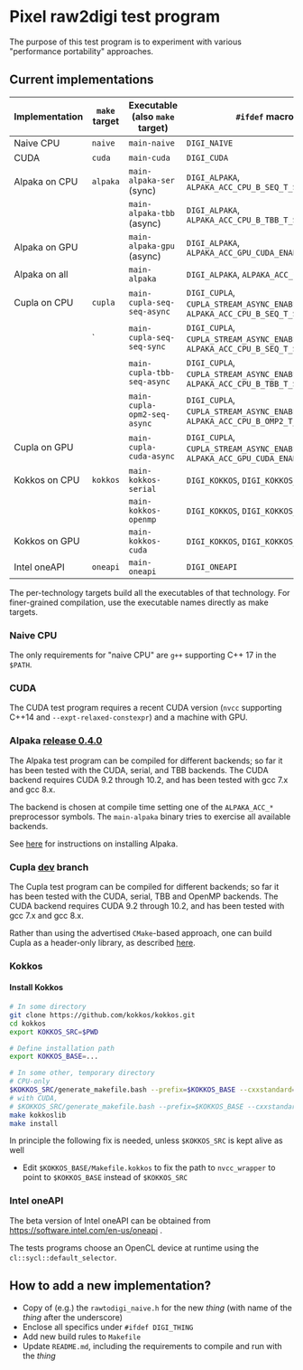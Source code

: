 # Pixel raw2digi test program

The purpose of this test program is to experiment with various
"performance portability" approaches.

## Current implementations

| Implementation | `make` target         | Executable (also `make` target) | `#ifdef` macros                                                                       |
|----------------|-----------------------|---------------------------------|---------------------------------------------------------------------------------------|
| Naive CPU      | `naive`               | `main-naive`                    | `DIGI_NAIVE`                                                                          |
| CUDA           | `cuda`                | `main-cuda`                     | `DIGI_CUDA`                                                                           |
| Alpaka on CPU  | `alpaka`              | `main-alpaka-ser` (sync)        | `DIGI_ALPAKA`, `ALPAKA_ACC_CPU_B_SEQ_T_SEQ_ENABLED`                                   |
|                |                       | `main-alpaka-tbb` (async)       | `DIGI_ALPAKA`, `ALPAKA_ACC_CPU_B_TBB_T_SEQ_ENABLED`                                   |
| Alpaka on GPU  |                       | `main-alpaka-gpu` (async)       | `DIGI_ALPAKA`, `ALPAKA_ACC_GPU_CUDA_ENABLED`                                          |
| Alpaka on all  |                       | `main-alpaka`                   | `DIGI_ALPAKA`, `ALPAKA_ACC_*`                                                         |
| Cupla on CPU   | `cupla`               | `main-cupla-seq-seq-async`      | `DIGI_CUPLA`, `CUPLA_STREAM_ASYNC_ENABLED=1`, `ALPAKA_ACC_CPU_B_SEQ_T_SEQ_ENABLED`    |
|                |`                      | `main-cupla-seq-seq-sync`       | `DIGI_CUPLA`, `CUPLA_STREAM_ASYNC_ENABLED=0`, `ALPAKA_ACC_CPU_B_SEQ_T_SEQ_ENABLED`    |
|                |                       | `main-cupla-tbb-seq-async`      | `DIGI_CUPLA`, `CUPLA_STREAM_ASYNC_ENABLED=1`, `ALPAKA_ACC_CPU_B_TBB_T_SEQ_ENABLED`    |
|                |                       | `main-cupla-opm2-seq-async`     | `DIGI_CUPLA`, `CUPLA_STREAM_ASYNC_ENABLED=1`, `ALPAKA_ACC_CPU_B_OMP2_T_SEQ_ENABLED`   |
| Cupla on GPU   |                       | `main-cupla-cuda-async`         | `DIGI_CUPLA`, `CUPLA_STREAM_ASYNC_ENABLED=1`, `ALPAKA_ACC_GPU_CUDA_ENABLED`           |
| Kokkos on CPU  | `kokkos`              | `main-kokkos-serial`            | `DIGI_KOKKOS`, `DIGI_KOKKOS_SERIAL`                                                   |
|                |                       | `main-kokkos-openmp`            | `DIGI_KOKKOS`, `DIGI_KOKKOS_OPENMP`                                                   |
| Kokkos on GPU  |                       | `main-kokkos-cuda`              | `DIGI_KOKKOS`, `DIGI_KOKKOS_CUDA`                                                     |
| Intel oneAPI   | `oneapi`              | `main-oneapi`                   | `DIGI_ONEAPI`                                                                         |


The per-technology targets build all the executables of that
technology. For finer-grained compilation, use the executable names
directly as make targets.

### Naive CPU

The only requirements for "naive CPU" are `g++` supporting C++ 17 in the `$PATH`.

### CUDA

The CUDA test program requires a recent CUDA version (`nvcc`
supporting C++14 and `--expt-relaxed-constexpr`) and a machine with
GPU.

### Alpaka [release 0.4.0](https://github.com/ComputationalRadiationPhysics/alpaka/tree/release-0.4.0)

The Alpaka test program can be compiled for different backends; so far it has been
tested with the CUDA, serial, and TBB backends.
The CUDA backend requires CUDA 9.2 through 10.2, and has been tested with gcc 7.x
and gcc 8.x.

The backend is chosen at compile time setting one of the `ALPAKA_ACC_*` preprocessor
symbols. The `main-alpaka` binary tries to exercise all available backends.

See [here](AlpakaAndCupla.md) for instructions on installing Alpaka.

### Cupla [dev](https://github.com/ComputationalRadiationPhysics/cupla/tree/dev) branch

The Cupla test program can be compiled for different backends; so far it has been
tested with the CUDA, serial, TBB and OpenMP backends.
The CUDA backend requires CUDA 9.2 through 10.2, and has been tested with gcc 7.x
and gcc 8.x.

Rather than using the advertised `CMake`-based approach, one can build Cupla as
a header-only library, as described [here](AlpakaAndCupla.md).

### Kokkos

#### Install Kokkos
```bash
# In some directory
git clone https://github.com/kokkos/kokkos.git
cd kokkos
export KOKKOS_SRC=$PWD

# Define installation path
export KOKKOS_BASE=...

# In some other, temporary directory
# CPU-only
$KOKKOS_SRC/generate_makefile.bash --prefix=$KOKKOS_BASE --cxxstandard=c++17 --with-openmp --with-pthread --with-serial [--with-cuda=PATH_TO_CUDA]
# with CUDA,
# $KOKKOS_SRC/generate_makefile.bash --prefix=$KOKKOS_BASE --cxxstandard=c++14 --with-openmp --with-pthread --with-serial --with-cuda=<PATH_TO_CUDA> --arch=Pascal60 --with-cuda-options=enable_lambda
make kokkoslib
make install
```

In principle the following fix is needed, unless `$KOKKOS_SRC` is kept alive as well
* Edit `$KOKKOS_BASE/Makefile.kokkos` to fix the path to `nvcc_wrapper` to point to `$KOKKOS_BASE` instead of `$KOKKOS_SRC`

### Intel oneAPI

The beta version of Intel oneAPI can be obtained from https://software.intel.com/en-us/oneapi .

The tests programs choose an OpenCL device at runtime using the `cl::sycl::default_selector`.

## How to add a new implementation?

- Copy of (e.g.) the `rawtodigi_naive.h` for the new *thing* (with name of the *thing* after the underscore)
- Enclose all specifics under `#ifdef DIGI_THING`
- Add new build rules to `Makefile`
- Update `README.md`, including the requirements to compile and run with the *thing*
